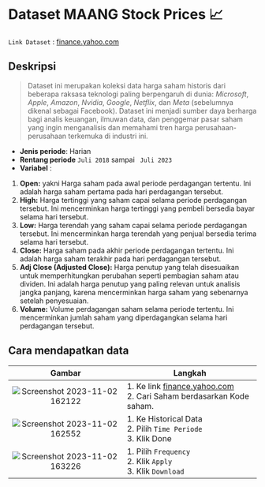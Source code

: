 # Dataset MAANG Stock Prices 📈
`Link Dataset` : [finance.yahoo.com](https://finance.yahoo.com/)  

## Deskripsi
> Dataset ini merupakan koleksi data harga saham historis dari beberapa raksasa teknologi paling berpengaruh di dunia: 
> _Microsoft_, _Apple_, _Amazon_, _Nvidia_, _Google_, _Netflix_, dan _Meta_ (sebelumnya dikenal sebagai Facebook). 
> Dataset ini menjadi sumber daya berharga bagi analis keuangan, ilmuwan data, dan penggemar pasar saham yang ingin 
> menganalisis dan memahami tren harga perusahaan-perusahaan terkemuka di industri ini.  
  
* **Jenis periode**: Harian  
* **Rentang periode** `Juli 2018` sampai ` Juli 2023`  
* **Variabel** :
1. **Open:** yakni Harga saham pada awal periode perdagangan tertentu. 
Ini adalah harga saham pertama pada hari perdagangan tersebut.
2. **High:** Harga tertinggi yang saham capai selama periode perdagangan tersebut. 
Ini mencerminkan harga tertinggi yang pembeli bersedia bayar selama hari tersebut.
3. **Low:** Harga terendah yang saham capai selama periode perdagangan tersebut. 
Ini mencerminkan harga terendah yang penjual bersedia terima selama hari tersebut.
4. **Close:** Harga saham pada akhir periode perdagangan tertentu. 
Ini adalah harga saham terakhir pada hari perdagangan tersebut.
6. **Adj Close (Adjusted Close):** Harga penutup yang telah disesuaikan untuk memperhitungkan perubahan 
seperti pembagian saham atau dividen. Ini adalah harga penutup yang paling relevan untuk analisis jangka panjang, 
karena mencerminkan harga saham yang sebenarnya setelah penyesuaian.
7. **Volume:** Volume perdagangan saham selama periode tertentu. 
Ini mencerminkan jumlah saham yang diperdagangkan selama hari perdagangan tersebut.

## Cara mendapatkan data
|                                                             **Gambar**                                                            | **Langkah**                                                                                              |
|:---------------------------------------------------------------------------------------------------------------------------------:|----------------------------------------------------------------------------------------------------------|
| ![Screenshot 2023-11-02 162122](https://github.com/Zen-Rofiqy/STA1341-MPDW/assets/114891856/be0c42bf-ee41-47fc-95ef-ae243cdd850b) | 1. Ke link [finance.yahoo.com](https://finance.yahoo.com/)  <br /> 2. Cari Saham berdasarkan Kode saham. |
| ![Screenshot 2023-11-02 162552](https://github.com/Zen-Rofiqy/STA1341-MPDW/assets/114891856/ec552272-4004-4cf3-9d7b-061a82e27fa8) | 1. Ke Historical Data  <br /> 2. Pilih `Time Periode` <br /> 3. Klik Done                                |
| ![Screenshot 2023-11-02 163226](https://github.com/Zen-Rofiqy/STA1341-MPDW/assets/114891856/1ad2092f-6366-41c7-a9e0-e3ea7f924146) | 1. Pilih `Frequency`  <br /> 2. Klik `Apply` <br /> 3. Klik `Download`                                   |
